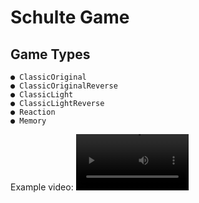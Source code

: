 # Schulte Game

## Game Types

    ● ClassicOriginal
    ● ClassicOriginalReverse
    ● ClassicLight
    ● ClassicLightReverse
    ● Reaction
    ● Memory

Example video:
<video src='your URL here' width=180>
